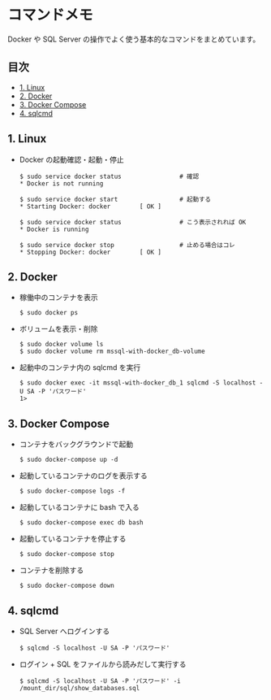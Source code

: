 <!-- omit in toc -->
# コマンドメモ

Docker や SQL Server の操作でよく使う基本的なコマンドをまとめています。

<!-- omit in toc -->
## 目次

- [1. Linux](#1-linux)
- [2. Docker](#2-docker)
- [3. Docker Compose](#3-docker-compose)
- [4. sqlcmd](#4-sqlcmd)

## 1. Linux

- Docker の起動確認・起動・停止

    ```shell
    $ sudo service docker status                # 確認
    * Docker is not running

    $ sudo service docker start                 # 起動する
    * Starting Docker: docker        [ OK ]

    $ sudo service docker status                # こう表示されれば OK
    * Docker is running

    $ sudo service docker stop                  # 止める場合はコレ
    * Stopping Docker: docker        [ OK ]
    ```

## 2. Docker

- 稼働中のコンテナを表示

    ```shell
    $ sudo docker ps
    ```

- ボリュームを表示・削除

    ```shell
    $ sudo docker volume ls
    $ sudo docker volume rm mssql-with-docker_db-volume
    ```

- 起動中のコンテナ内の sqlcmd を実行

    ```shell
    $ sudo docker exec -it mssql-with-docker_db_1 sqlcmd -S localhost -U SA -P 'パスワード'
    1>
    ```

## 3. Docker Compose

- コンテナをバックグラウンドで起動

    ```shell
    $ sudo docker-compose up -d
    ```

- 起動しているコンテナのログを表示する

    ```shell
    $ sudo docker-compose logs -f
    ```

- 起動しているコンテナに bash で入る

    ```shell
    $ sudo docker-compose exec db bash
    ```

- 起動しているコンテナを停止する

    ```shell
    $ sudo docker-compose stop
    ```

- コンテナを削除する

    ```shell
    $ sudo docker-compose down
    ```

## 4. sqlcmd

- SQL Server へログインする

    ```shell
    $ sqlcmd -S localhost -U SA -P 'パスワード'
    ```

- ログイン + SQL をファイルから読みだして実行する

    ```shell
    $ sqlcmd -S localhost -U SA -P 'パスワード' -i /mount_dir/sql/show_databases.sql
    ```
